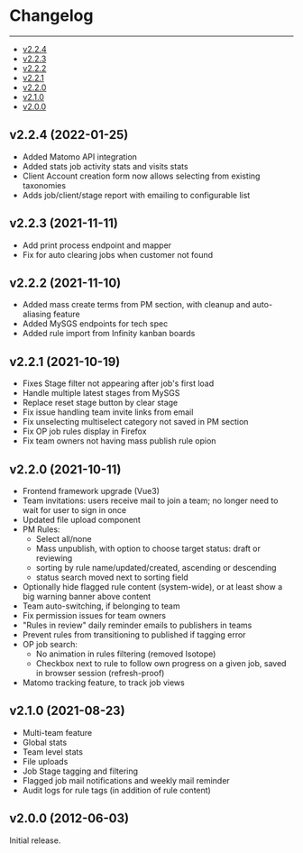 # Changelog

---
- [v2.2.4](#v2.2.4)
- [v2.2.3](#v2.2.3)
- [v2.2.2](#v2.2.2)
- [v2.2.1](#v2.2.1)
- [v2.2.0](#v2.2.0)
- [v2.1.0](#v2.1.0)
- [v2.0.0](#v2.0.0)

<a name="v2.2.4"></a>
## v2.2.4 (2022-01-25)
- Added Matomo API integration
- Added stats job activity stats and visits stats 
- Client Account creation form now allows selecting from existing taxonomies
- Adds job/client/stage report with emailing to configurable list

<a name="v2.2.3"></a>
## v2.2.3 (2021-11-11)
- Add print process endpoint and mapper
- Fix for auto clearing jobs when customer not found
  
<a name="v2.2.2"></a>
## v2.2.2 (2021-11-10)
- Added mass create terms from PM section, with cleanup and auto-aliasing feature
- Added MySGS endpoints for tech spec
- Added rule import from Infinity kanban boards

<a name="v2.2.1"></a>
## v2.2.1 (2021-10-19)
- Fixes Stage filter not appearing after job's first load
- Handle multiple latest stages from MySGS
- Replace reset stage button by clear stage
- Fix issue handling team invite links from email
- Fix unselecting multiselect category not saved in PM section
- Fix OP job rules display in Firefox
- Fix team owners not having mass publish rule opion


<a name="v2.2.0"></a>
## v2.2.0 (2021-10-11)
- Frontend framework upgrade (Vue3)
- Team invitations: users receive mail to join a team; no longer need to wait for user to sign in once
- Updated file upload component
- PM Rules:
    - Select all/none
    - Mass unpublish, with option to choose target status: draft or reviewing
    - sorting by rule name/updated/created, ascending or descending
    - status search moved next to sorting field
- Optionally hide flagged rule content (system-wide), or at least show a big warning banner above content
- Team auto-switching, if belonging to team
- Fix permission issues for team owners
- "Rules in review" daily reminder emails to publishers in teams
- Prevent rules from transitioning to published if tagging error
- OP job search:
    - No animation in rules filtering (removed Isotope)
    - Checkbox next to rule to follow own progress on a given job, saved in browser session (refresh-proof)
- Matomo tracking feature, to track job views


<a name="v2.1.0"></a>
## v2.1.0 (2021-08-23)
- Multi-team feature
- Global stats
- Team level stats
- File uploads
- Job Stage tagging and filtering
- Flagged job mail notifications and weekly mail reminder
- Audit logs for rule tags (in addition of rule content)

<a name="v2.0.0"></a>
## v2.0.0 (2012-06-03)
Initial release.

